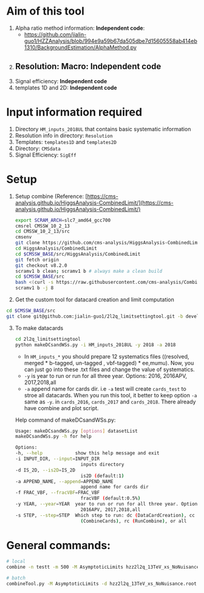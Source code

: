 # Aim of this tool

1. Alpha  ratio method information: **Independent code**:
    - https://github.com/jialin-guo1/HZZAnalysis/blob/994e9a59b67da505dbe7d15605558ab414eb1310/BackgroundEstimation/AlphaMethod.py
1.  Resolution: Macro: **Independent code**
    -
1. Signal efficiency: **Independent code**
1. templates 1D and 2D: **Independent code**


# Input information required

1. Directory `HM_inputs_2018UL` that contains basic systematic information
2. Resolution info in directory: `Resolution`
3. Templates: `templates1D` and  `templates2D`
4. Directory: `CMSdata`
5. Signal Efficiency: `SigEff`

# Setup

1. Setup combine (Reference: [https://cms-analysis.github.io/HiggsAnalysis-CombinedLimit/](https://cms-analysis.github.io/HiggsAnalysis-CombinedLimit/)

    ```bash
    export SCRAM_ARCH=slc7_amd64_gcc700
    cmsrel CMSSW_10_2_13
    cd CMSSW_10_2_13/src
    cmsenv
    git clone https://github.com/cms-analysis/HiggsAnalysis-CombinedLimit.git HiggsAnalysis/CombinedLimit
    cd HiggsAnalysis/CombinedLimit
    cd $CMSSW_BASE/src/HiggsAnalysis/CombinedLimit
    git fetch origin
    git checkout v8.2.0
    scramv1 b clean; scramv1 b # always make a clean build
    cd $CMSSW_BASE/src
    bash <(curl -s https://raw.githubusercontent.com/cms-analysis/CombineHarvester/master/CombineTools/scripts/sparse-checkout-ssh.sh)
    scramv1 b -j 8
    ```

2. Get the custom tool for datacard creation and limit computation

  ```bash
  cd $CMSSW_BASE/src
  git clone git@github.com:jialin-guo1/2l2q_limitsettingtool.git -b develop
  ```

3. To make datacards

    ```bash
    cd 2l2q_limitsettingtool
    python makeDCsandWSs.py -i HM_inputs_2018UL -y 2018 -a 2018
    ```

    - In `HM_inputs_*` you should prepare 12 systematics files  ((resolved, merged * b-tagged, un-tagged , vbf-tagged) * ee,mumu). Now, you can just go into these .txt files and change the value of systematics.
    - `-y` is year to run or run for all three year. Options: 2016, 2016APV, 2017,2018,all
    - `-a` append name for cards dir. i.e `-a` test will create `cards_test` to stroe all datacards. When you run this tool, it better to keep option `-a` same as `-y`. in `cards_2016`, `cards_2017` and `cards_2018`. There already have combine and plot script.

    Help command of makeDCsandWSs.py:

    ```bash
    Usage: makeDCsandWSs.py [options] datasetList
    makeDCsandWSs.py -h for help

    Options:
    -h, --help            show this help message and exit
    -i INPUT_DIR, --input=INPUT_DIR
                            inputs directory
    -d IS_2D, --is2D=IS_2D
                            is2D (default:1)
    -a APPEND_NAME, --append=APPEND_NAME
                            append name for cards dir
    -f FRAC_VBF, --fracVBF=FRAC_VBF
                            fracVBF (default:0.5%)
    -y YEAR, --year=YEAR  year to run or run for all three year. Options: 2016,
                            2016APV, 2017,2018,all
    -s STEP, --step=STEP  Which step to run: dc (DataCardCreation), cc
                            (CombineCards), rc (RunCombine), or all
    ```

# General commands:

```bash
# local
combine -n testt -m 500 -M AsymptoticLimits hzz2l2q_13TeV_xs_NoNuisance.txt --rMax 1 --rAbsAcc 0 --run blind

# batch
combineTool.py -M AsymptoticLimits -d hzz2l2q_13TeV_xs_NoNuisance.root --rMax 1 --rAbsAcc 0 --run blind -m 500 --job-mode condor
```
